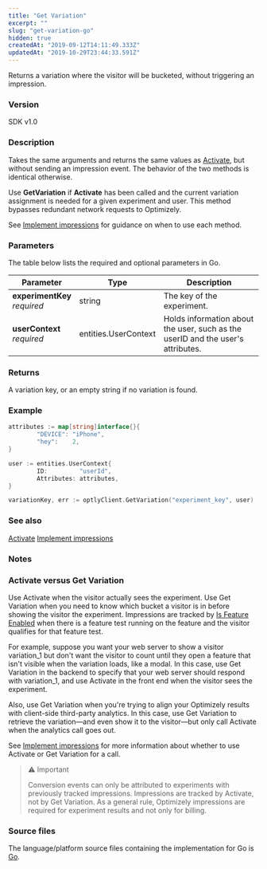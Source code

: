 ```yaml
---
title: "Get Variation"
excerpt: ""
slug: "get-variation-go"
hidden: true
createdAt: "2019-09-12T14:11:49.333Z"
updatedAt: "2019-10-29T23:44:33.591Z"
---
```

Returns a variation where the visitor will be bucketed, without triggering an impression.
### Version
SDK v1.0

### Description
Takes the same arguments and returns the same values as [Activate](doc:activate), but without sending an impression event. The behavior of the two methods is identical otherwise. 

Use **GetVariation** if **Activate** has been called and the current variation assignment is needed for a given experiment and user. This method bypasses redundant network requests to Optimizely.

See [Implement impressions](doc:implement-impressions) for guidance on when to use each method.
### Parameters

The table below lists the required and optional parameters in Go.

| Parameter                          | Type                 | Description                                                                     |
|------------------------------------|----------------------|---------------------------------------------------------------------------------|
| **experimentKey** <br/> *required* | string               | The key of the experiment.                                                      |
| **userContext**<br/>*required*     | entities.UserContext | Holds information about the user, such as the userID and the user's attributes. |

### Returns
A variation key, or an empty string if no variation is found.

### Example
```go
attributes := map[string]interface{}{
        "DEVICE": "iPhone",
        "hey":    2,
}

user := entities.UserContext{
        ID:         "userId",
        Attributes: attributes,
}

variationKey, err := optlyClient.GetVariation("experiment_key", user)

```

### See also
[Activate](doc:activate) 
[Implement impressions](doc:implement-impressions)

### Notes

### Activate versus Get Variation
Use Activate when the visitor actually sees the experiment. Use Get Variation when you need to know which bucket a visitor is in before showing the visitor the experiment. Impressions are tracked by [Is Feature Enabled](doc:is-feature-enabled-go) when there is a feature test running on the feature and the visitor qualifies for that feature test.

For example, suppose you want your web server to show a visitor variation_1 but don't want the visitor to count until they open a feature that isn't visible when the variation loads, like a modal. In this case, use Get Variation in the backend to specify that your web server should respond with variation_1, and use Activate in the front end when the visitor sees the experiment.

Also, use Get Variation when you're trying to align your Optimizely results with client-side third-party analytics. In this case, use Get Variation to retrieve the variation&mdash;and even show it to the visitor&mdash;but only call Activate when the analytics call goes out.

See [Implement impressions](doc:implement-impressions) for more information about whether to use Activate or Get Variation for a call.

>⚠️ Important
>
> Conversion events can only be attributed to experiments with previously tracked impressions. Impressions are tracked by Activate, not by Get Variation. As a general rule, Optimizely impressions are required for experiment results and not only for billing.

### Source files
The language/platform source files containing the implementation for Go is [Go](https://github.com/optimizely/go-sdk/blob/master/pkg/client/client.go#L265).